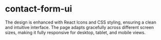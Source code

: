 # contact-form-ui
The design is enhanced with React Icons and CSS styling, ensuring a clean and intuitive interface. The page adapts gracefully across different screen sizes, making it fully responsive for desktop, tablet, and mobile views.
